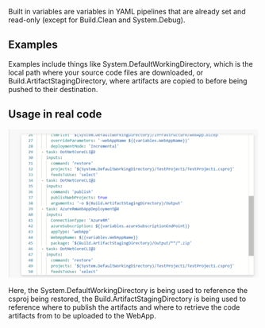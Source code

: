 Built in variables are variables in YAML pipelines that are already set and read-only (except for Build.Clean and System.Debug).

## Examples

Examples include things like System.DefaultWorkingDirectory, which is the local path where your source code files are downloaded, or Build.ArtifactStagingDirectory, where artifacts are copied to before being pushed to their destination.

## Usage in real code

![Built in variables](./images/builtinvariables.png)

Here, the System.DefaultWorkingDirectory is being used to reference the csproj being restored, the Build.ArtifactStagingDirectory is being used to reference where to publish the artifacts and where to retrieve the code artifacts from to be uploaded to the WebApp.